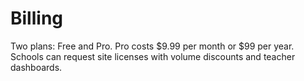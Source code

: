 # Billing
Two plans: Free and Pro. Pro costs $9.99 per month or $99 per year. Schools can request site licenses with volume discounts and teacher dashboards.
